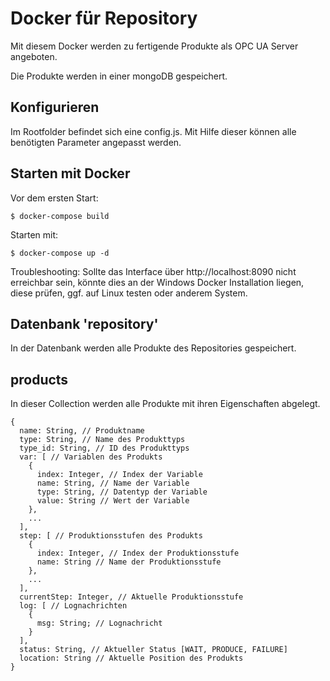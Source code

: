 # Docker für Repository

Mit diesem Docker werden zu fertigende Produkte als OPC UA Server angeboten.

Die Produkte werden in einer mongoDB gespeichert.

## Konfigurieren

Im Rootfolder befindet sich eine config.js. Mit Hilfe dieser können alle benötigten Parameter angepasst werden.

## Starten mit Docker

Vor dem ersten Start:

``$ docker-compose build``

Starten mit:

``$ docker-compose up -d``

Troubleshooting: Sollte das Interface über http://localhost:8090 nicht erreichbar sein, könnte dies an der Windows Docker Installation liegen, diese prüfen, ggf. auf Linux testen oder anderem System.

## Datenbank 'repository'

In der Datenbank werden alle Produkte des Repositories gespeichert.

## products

In dieser Collection werden alle Produkte mit ihren Eigenschaften abgelegt.

```
{
  name: String, // Produktname
  type: String, // Name des Produkttyps
  type_id: String, // ID des Produkttyps
  var: [ // Variablen des Produkts
    {
      index: Integer, // Index der Variable
      name: String, // Name der Variable
      type: String, // Datentyp der Variable
      value: String // Wert der Variable
    },
    ...
  ],
  step: [ // Produktionsstufen des Produkts
    {
      index: Integer, // Index der Produktionsstufe
      name: String // Name der Produktionsstufe
    },
    ...
  ],
  currentStep: Integer, // Aktuelle Produktionsstufe
  log: [ // Lognachrichten
    {
      msg: String; // Lognachricht
    }
  ],
  status: String, // Aktueller Status [WAIT, PRODUCE, FAILURE]
  location: String // Aktuelle Position des Produkts
}
```
